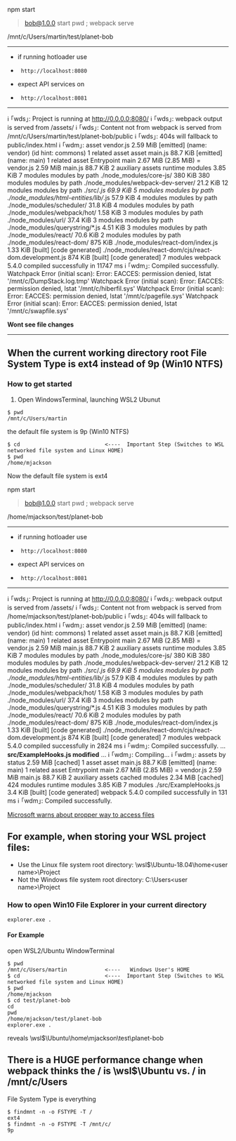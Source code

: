 
npm start

> bob@1.0.0 start
> pwd ; webpack serve

/mnt/c/Users/martin/test/planet-bob

**********************************
* if running hotloader use
*      http://localhost:8080
*  expect API services on
*      http://localhost:8081
**********************************
ℹ ｢wds｣: Project is running at http://0.0.0.0:8080/
ℹ ｢wds｣: webpack output is served from /assets/
ℹ ｢wds｣: Content not from webpack is served from /mnt/c/Users/martin/test/planet-bob/public
ℹ ｢wds｣: 404s will fallback to public/index.html
ℹ ｢wdm｣: asset vendor.js 2.59 MiB [emitted] (name: vendor) (id hint: commons) 1 related asset
asset main.js 88.7 KiB [emitted] (name: main) 1 related asset
Entrypoint main 2.67 MiB (2.85 MiB) = vendor.js 2.59 MiB main.js 88.7 KiB 2 auxiliary assets
runtime modules 3.85 KiB 7 modules
modules by path ./node_modules/core-js/ 380 KiB 380 modules
modules by path ./node_modules/webpack-dev-server/ 21.2 KiB 12 modules
modules by path ./src/*.js 69.9 KiB 5 modules
modules by path ./node_modules/html-entities/lib/*.js 57.9 KiB 4 modules
modules by path ./node_modules/scheduler/ 31.8 KiB 4 modules
modules by path ./node_modules/webpack/hot/ 1.58 KiB 3 modules
modules by path ./node_modules/url/ 37.4 KiB 3 modules
modules by path ./node_modules/querystring/*.js 4.51 KiB 3 modules
modules by path ./node_modules/react/ 70.6 KiB 2 modules
modules by path ./node_modules/react-dom/ 875 KiB
  ./node_modules/react-dom/index.js 1.33 KiB [built] [code generated]
  ./node_modules/react-dom/cjs/react-dom.development.js 874 KiB [built] [code generated]
7 modules
webpack 5.4.0 compiled successfully in 11747 ms
ℹ ｢wdm｣: Compiled successfully.
Watchpack Error (initial scan): Error: EACCES: permission denied, lstat '/mnt/c/DumpStack.log.tmp'
Watchpack Error (initial scan): Error: EACCES: permission denied, lstat '/mnt/c/hiberfil.sys'
Watchpack Error (initial scan): Error: EACCES: permission denied, lstat '/mnt/c/pagefile.sys'
Watchpack Error (initial scan): Error: EACCES: permission denied, lstat '/mnt/c/swapfile.sys'

**Wont see file changes**

----------------------------------------------------------------

## When the current working directory root File System Type is ext4 instead of 9p (Win10 NTFS)

### How to get started

1. Open WindowsTerminal, launching WSL2 Ubunut
```
$ pwd
/mnt/c/Users/martin
```
the default file system is 9p (Win10 NTFS)

```
$ cd                           <----  Important Step (Switches to WSL networked file system and Linux HOME)
$ pwd
/home/mjackson

```
Now the default file system is ext4

npm start

> bob@1.0.0 start
> pwd ; webpack serve

/home/mjackson/test/planet-bob

**********************************
* if running hotloader use
*      http://localhost:8080
*  expect API services on
*      http://localhost:8081
**********************************
ℹ ｢wds｣: Project is running at http://0.0.0.0:8080/
ℹ ｢wds｣: webpack output is served from /assets/
ℹ ｢wds｣: Content not from webpack is served from /home/mjackson/test/planet-bob/public
ℹ ｢wds｣: 404s will fallback to public/index.html
ℹ ｢wdm｣: asset vendor.js 2.59 MiB [emitted] (name: vendor) (id hint: commons) 1 related asset
asset main.js 88.7 KiB [emitted] (name: main) 1 related asset
Entrypoint main 2.67 MiB (2.85 MiB) = vendor.js 2.59 MiB main.js 88.7 KiB 2 auxiliary assets
runtime modules 3.85 KiB 7 modules
modules by path ./node_modules/core-js/ 380 KiB 380 modules
modules by path ./node_modules/webpack-dev-server/ 21.2 KiB 12 modules
modules by path ./src/*.js 69.9 KiB 5 modules
modules by path ./node_modules/html-entities/lib/*.js 57.9 KiB 4 modules
modules by path ./node_modules/scheduler/ 31.8 KiB 4 modules
modules by path ./node_modules/webpack/hot/ 1.58 KiB 3 modules
modules by path ./node_modules/url/ 37.4 KiB 3 modules
modules by path ./node_modules/querystring/*.js 4.51 KiB 3 modules
modules by path ./node_modules/react/ 70.6 KiB 2 modules
modules by path ./node_modules/react-dom/ 875 KiB
  ./node_modules/react-dom/index.js 1.33 KiB [built] [code generated]
  ./node_modules/react-dom/cjs/react-dom.development.js 874 KiB [built] [code generated]
7 modules
webpack 5.4.0 compiled successfully in 2824 ms
ℹ ｢wdm｣: Compiled successfully.
...
**src/ExampleHooks.js modified**
...
ℹ ｢wdm｣: Compiling...
ℹ ｢wdm｣: assets by status 2.59 MiB [cached] 1 asset
asset main.js 88.7 KiB [emitted] (name: main) 1 related asset
Entrypoint main 2.67 MiB (2.85 MiB) = vendor.js 2.59 MiB main.js 88.7 KiB 2 auxiliary assets
cached modules 2.34 MiB [cached] 424 modules
runtime modules 3.85 KiB 7 modules
./src/ExampleHooks.js 3.4 KiB [built] [code generated]
webpack 5.4.0 compiled successfully in 131 ms
ℹ ｢wdm｣: Compiled successfully.


[Microsoft warns about propper way to access files](https://docs.microsoft.com/en-us/windows/wsl/compare-versions)
## For example, when storing your WSL project files:

- Use the Linux file system root directory: \\wsl$\Ubuntu-18.04\home\<user name>\Project
- Not the Windows file system root directory: C:\Users\<user name>\Project

### How to open Win10 File Explorer in your current directory
```
explorer.exe .
```

#### For Example

open WSL2/Ubuntu WindowTerminal

```
$ pwd
/mnt/c/Users/martin            <----   Windows User's HOME
$ cd                           <----  Important Step (Switches to WSL networked file system and Linux HOME)
$ pwd
/home/mjackson
$ cd test/planet-bob
cd
pwd
/home/mjackson/test/planet-bob
explorer.exe .
```
reveals \\wsl$\Ubuntu\home\mjackson\test\planet-bob

## There is a HUGE performance change when webpack thinks the / is \\wsl$\Ubuntu vs. / in /mnt/c/Users

File System Type is everything
```
$ findmnt -n -o FSTYPE -T /
ext4
$ findmnt -n -o FSTYPE -T /mnt/c/
9p
```